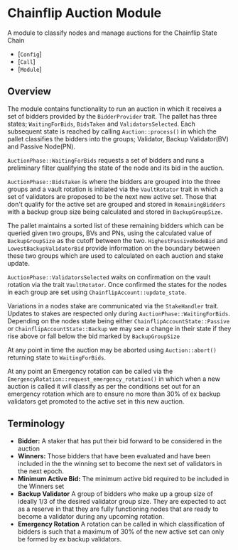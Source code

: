 # Chainflip Auction Module

A module to classify nodes and manage auctions for the Chainflip State Chain

- [`Config`]
- [`Call`]
- [`Module`]

## Overview
The module contains functionality to run an auction in which it receives a set of bidders provided 
by the `BidderProvider` trait.  The pallet has three states; `WaitingForBids`, `BidsTaken` and 
`ValidatorsSelected`.  Each subsequent state is reached by calling `Auction::process()` in which the
pallet classifies the bidders into the groups; Validator, Backup Validator(BV) and Passive Node(PN).

`AuctionPhase::WaitingForBids` requests a set of bidders and runs a preliminary filter qualifying the
state of the node and its bid in the auction.

`AuctionPhase::BidsTaken` is where the bidders are grouped into the three groups and a vault rotation
is initiated via the `VaultRotator` trait in which a set of validators are proposed to be the next new
active set.  Those that don't qualify for the active set are grouped and stored in `RemainingBidders` 
with a backup group size being calculated and stored in `BackupGroupSize`.

The pallet maintains a sorted list of these remaining bidders which can be queried given two groups, BVs
and PNs, using the calculated value of `BackupGroupSize` as the cutoff between the two.
`HighestPassiveNodeBid` and `LowestBackupValidatorBid` provide information on the boundary between these
two groups which are used to calculated on each auction and stake update.

`AuctionPhase::ValidatorsSelected` waits on confirmation on the vault rotation via the trait `VaultRotator`.
Once confirmed the states for the nodes in each group are set using `ChainflipAccount::update_state`.

Variations in a nodes stake are communicated via the `StakeHandler` trait.  Updates to stakes are respected
only during `AuctionPhase::WaitingForBids`.  Depending on the nodes state being either `ChainflipAccountState::Passive` or
`ChainflipAccountState::Backup` we may see a change in their state if they rise above or fall below the 
bid marked by `BackupGroupSize`

At any point in time the auction may be aborted using `Auction::abort()` returning state to `WaitingForBids`.

At any point an Emergency rotation can be called via the `EmergencyRotation::request_emergency_rotation()` in which when
a new auction is called it will classify as per the conditions set out for an emergency rotation which are to ensure no
more than 30% of ex backup validators get promoted to the active set in this new auction.

## Terminology
- **Bidder:** A staker that has put their bid forward to be considered in the auction
- **Winners:** Those bidders that have been evaluated and have been included in the the winning set
  to become the next set of validators in the next epoch.
- **Minimum Active Bid:** The minimum active bid required to be included in the Winners set
- **Backup Validator** A group of bidders who make up a group size of ideally 1/3 of the desired validator
  group size.  They are expected to act as a reserve in that they are fully functioning nodes that are ready
  to become a validator during any upcoming rotation.
- **Emergency Rotation** A rotation can be called in which classification of bidders is such that a maximum of 30% of
  the new active set can only be formed by ex backup validators. 